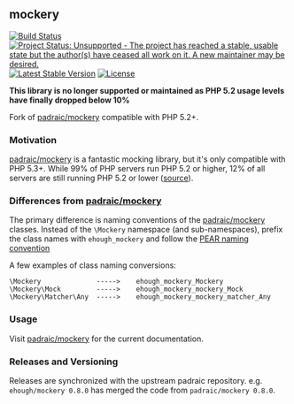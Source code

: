 ## mockery

[![Build Status](https://secure.travis-ci.org/ehough/mockery.png)](http://travis-ci.org/ehough/mockery)
[![Project Status: Unsupported - The project has reached a stable, usable state but the author(s) have ceased all work on it. A new maintainer may be desired.](http://www.repostatus.org/badges/latest/unsupported.svg)](http://www.repostatus.org/#unsupported)
[![Latest Stable Version](https://poser.pugx.org/ehough/mockery/v/stable)](https://packagist.org/packages/ehough/mockery)
[![License](https://poser.pugx.org/ehough/mockery/license)](https://packagist.org/packages/ehough/mockery)

**This library is no longer supported or maintained as PHP 5.2 usage levels have finally dropped below 10%**

Fork of [padraic/mockery](https://github.com/padraic/mockery) compatible with PHP 5.2+.

### Motivation

[padraic/mockery](https://github.com/padraic/mockery) is a fantastic mocking library, but it's only compatible with
PHP 5.3+. While 99% of PHP servers run PHP 5.2 or higher, 12% of all servers are still running PHP 5.2 or lower
([source](http://w3techs.com/technologies/details/pl-php/5/all)).

### Differences from [padraic/mockery](https://github.com/padraic/mockery)

The primary difference is naming conventions of the [padraic/mockery](https://github.com/padraic/mockery) classes.
Instead of the `\Mockery` namespace (and sub-namespaces), prefix the class names
with `ehough_mockery` and follow the [PEAR naming convention](http://pear.php.net/manual/en/standards.php)

A few examples of class naming conversions:

    \Mockery              ----->    ehough_mockery_Mockery
    \Mockery\Mock         ----->    ehough_mockery_mockery_Mock
    \Mockery\Matcher\Any  ----->    ehough_mockery_mockery_matcher_Any

### Usage

Visit [padraic/mockery](https://github.com/padraic/mockery) for the current documentation.

### Releases and Versioning

Releases are synchronized with the upstream padraic repository. e.g. `ehough/mockery 0.8.0` has merged the code
from `padraic/mockery 0.8.0`.
